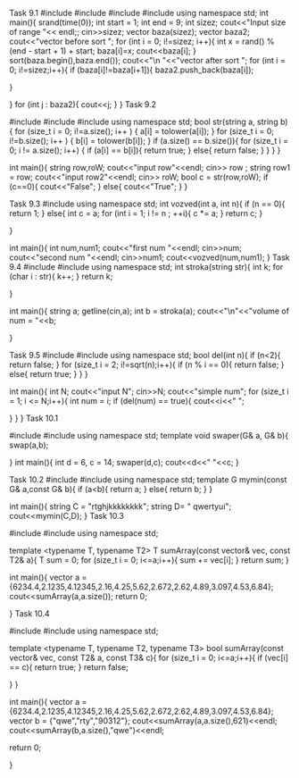 Task 9.1
#include<iostream>
#include<vector>
#include<ctime>
#include<algorithm>
using namespace std;
int main(){
    srand(time(0));
    int start = 1;
    int end = 9;
    int sizez;
    cout<<"Input size of range "<< endl;;
    cin>>sizez;
    vector<int> baza(sizez);
    vector<int> baza2; 
    cout<<"vector before sort ";
    for (int i = 0; i!=sizez; i++){
        int x = rand() % (end - start + 1) + start;
        baza[i]=x;
        cout<<baza[i];
    }
    sort(baza.begin(),baza.end());
    cout<<"\n "<<"vector after sort ";
    for (int i = 0; i!=sizez;i++){
            if (baza[i]!=baza[i+1]){
            baza2.push_back(baza[i]);
                
}
            
  }
    for (int j : baza2){
        cout<<j;
    }
}
Task 9.2

#include <cstring>
#include<iostream>
#include<cctype>
using namespace std;
bool str(string a, string b){
    for (size_t i = 0; i!=a.size(); i++ ) { 
        a[i] = tolower(a[i]);
    }
    for (size_t i = 0; i!=b.size(); i++ ) { 
        b[i] = tolower(b[i]);
    }
    if (a.size() == b.size()){
    for (size_t i = 0; i != a.size(); i++) {
        if (a[i] == b[i]){
             return true;
        }
        else{
            return false;
        }
    }
    }
}

int main(){
    string row,roW;
    cout<<"input row"<<endl;
    cin>> row ;
    string row1 = row;
    cout<<"input row2"<<endl;
    cin>> roW;
    bool c = str(row,roW);
    if (c==0){
        cout<<"False";
    }
    else{
        cout<<"True";
    }
}

Task 9.3
#include<iostream>
using namespace std;
int vozved(int a, int n){
    if (n == 0){
        return 1;
    }
    else{
        int c = a;
    for (int i = 1; i != n ; ++i){
        c *= a;
    }
    return c;
}
    
}


int main(){
    int num,num1;
    cout<<"first num "<<endl;
    cin>>num;
    cout<<"second num "<<endl;
    cin>>num1;
    cout<<vozved(num,num1);
}
Task 9.4
#include<iostream>
#include<string>
using namespace std;
int stroka(string str){
    int k;
    for (char i : str){
        k++;
    }
    return k;
    
}

int main(){
    string a;
    getline(cin,a);
    int b = stroka(a);
cout<<"\n"<<"volume of num = "<<b;
    
}

Task 9.5
#include<iostream>
#include<cmath>
using namespace std;
bool del(int n){
    if (n<2){
        return false;
    }
        for (size_t i = 2; i!=sqrt(n);i++){
            if (n % i == 0){
                return false;
            }
            else{
                return true;
            }
        }
    }

int main(){
    int N;
    cout<<"input N";
    cin>>N;
    cout<<"simple num";
    for (size_t i = 1; i <= N;i++){
        int num = i;
        if (del(num) == true){
            cout<<i<<" ";
            
}
}
}
Task 10.1

#include<iostream>
#include<utility>
using namespace std;
template<class G>
void swaper(G& a, G& b){
     swap(a,b);
    
}
int main(){
    int d = 6, c = 14;
    swaper(d,c);
    cout<<d<<" "<<c;
}

Task 10.2
#include<iostream>
#include<utility>
using namespace std;
template<class G>
G mymin(const G& a,const G& b){
    if (a<b){
        return a;
    }
    else{
        return b;
    }
}

int main(){
    string C = "rtghjkkkkkkkk";
    string D= " qwertyui";
    cout<<mymin(C,D);
}
Task 10.3

#include<iostream>
#include<vector>
using namespace std;

template <typename T, typename T2>
T sumArray(const vector<T>& vec, const T2& a){
    T sum = 0;
    for (size_t i = 0; i<=a;i++){
        sum += vec[i];
    }
    return sum;
}




int main(){
    vector<double> a = {6234.4,2.1235,4.12345,2.16,4.25,5.62,2.672,2.62,4.89,3.097,4.53,6.84};
    cout<<sumArray(a,a.size());
    return 0;
    
}
Task 10.4

#include<iostream>
#include<vector>
using namespace std;

template <typename T, typename T2, typename T3>
bool sumArray(const vector<T>& vec, const T2& a, const T3& c){
    for (size_t i = 0; i<=a;i++){
        if (vec[i] == c){
    return true;
        }
    return false;
        
}
}




int main(){
    vector<double> a = {6234.4,2.1235,4.12345,2.16,4.25,5.62,2.672,2.62,4.89,3.097,4.53,6.84};
    vector<string> b = {"qwe","rty","90312"};
    cout<<sumArray(a,a.size(),621)<<endl;
    cout<<sumArray(b,a.size(),"qwe")<<endl;
    
   return 0;
    
}



